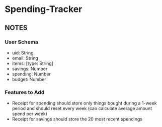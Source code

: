 # Spending-Tracker

## NOTES


### User Schema
- uid: String
- email: String
- items: [type: String] <!-- Stores a list of the last 30 items that was input; values should be formatted as tuples (item, cost) -->
- savings: Number <!-- Stores the amount of savings -->
- spending: Number <!-- Stores the amount of spending money -->
- budget: Number <!-- Stores the previously used percentage the user selected to put into savings -->

### Features to Add
- Receipt for spending should store only things bought during a 1-week period and should reset every week (can calculate average amount spend per week)
- Receipt for savings should store the 20 most recent spendings